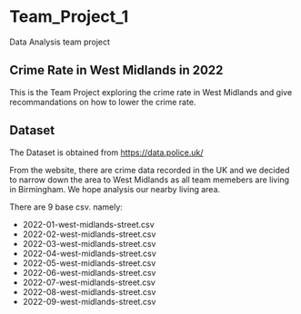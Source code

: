 # Team_Project_1
Data Analysis team project 

## Crime Rate in West Midlands in 2022


This is the Team Project exploring the crime rate in West Midlands and give recommandations on how to lower the crime rate. 


## Dataset
The Dataset is obtained from https://data.police.uk/

From the website, there are crime data recorded in the UK and we decided to narrow down the area to West Midlands as all team memebers are living in Birmingham. We hope analysis our nearby living area. 

There are 9 base csv. namely:
- 2022-01-west-midlands-street.csv
- 2022-02-west-midlands-street.csv
- 2022-03-west-midlands-street.csv
- 2022-04-west-midlands-street.csv
- 2022-05-west-midlands-street.csv
- 2022-06-west-midlands-street.csv
- 2022-07-west-midlands-street.csv
- 2022-08-west-midlands-street.csv
- 2022-09-west-midlands-street.csv

## 
